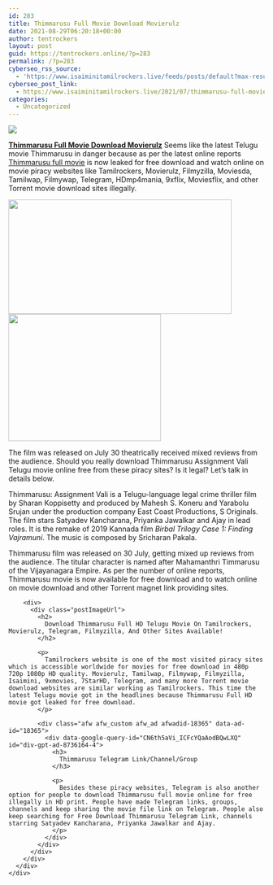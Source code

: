 ```yaml
---
id: 283
title: Thimmarusu Full Movie Download Movierulz
date: 2021-08-29T06:20:18+00:00
author: tentrockers
layout: post
guid: https://tentrockers.online/?p=283
permalink: /?p=283
cyberseo_rss_source:
  - 'https://www.isaiminitamilrockers.live/feeds/posts/default?max-results=150&start-index=1'
cyberseo_post_link:
  - https://www.isaiminitamilrockers.live/2021/07/thimmarusu-full-movie-download-movierulz.html
categories:
  - Uncategorized
---
```

<div class="media_block">
  <img src="https://1.bp.blogspot.com/-ARrUoKJenkY/YQQjmizrzuI/AAAAAAAABF0/uVZYP1CeDEUXeznRTZq32El52uoKYiiXgCLcBGAsYHQ/s72-w439-h225-c/Thimmarusu-m-1.jpg" class="media_thumbnail" />
</div>

<meta content="Thimmarusu Full Movie Download Movierulz Seems like the latest Telugu movie Thimmarusu in danger because as per the latest online reports T..." name="twitter:description" />

  


<center>
</center>

[**Thimmarusu Full Movie Download Movierulz**](https://www.tamilrockerz.online/thimmarusu-full-movie-download-movierulz/) Seems like the latest Telugu movie Thimmarusu in danger because as per the latest online reports [Thimmarusu full movie](https://techsambavangal.in/thimmarusu-telegu-movie-2021/) is now leaked for free download and watch online on movie piracy websites like Tamilrockers, Movierulz, Filmyzilla, Moviesda, Tamilwap, Filmywap, Telegram, HDmp4mania, 9xflix, Moviesflix, and other Torrent movie download sites illegally.

<div class="separator">
  <a href="https://1.bp.blogspot.com/-ARrUoKJenkY/YQQjmizrzuI/AAAAAAAABF0/uVZYP1CeDEUXeznRTZq32El52uoKYiiXgCLcBGAsYHQ/s600/Thimmarusu-m-1.jpg"><img loading="lazy" border="0" data-original-height="336" data-original-width="600" height="225" src="https://1.bp.blogspot.com/-ARrUoKJenkY/YQQjmizrzuI/AAAAAAAABF0/uVZYP1CeDEUXeznRTZq32El52uoKYiiXgCLcBGAsYHQ/w439-h225/Thimmarusu-m-1.jpg" width="439" /></a>
</div>



<div class="separator">
  <a href="https://www.tamilrockerz.online/thimmarusu-full-movie-download-movierulz/"><img loading="lazy" border="0" data-original-height="250" data-original-width="300" height="250" src="https://1.bp.blogspot.com/-nfbzYVobUik/YMlpOerzdgI/AAAAAAAAA3Y/aAupsOUs_WMY6Lv7R1OtZhI6OqaRh-YAwCPcBGAYYCw/s0/e854879156f0849f3d27a89db88ed039.png" width="300" /></a>
</div>

The film was released on July 30 theatrically received mixed reviews from the audience. Should you really download Thimmarusu Assignment Vali Telugu movie online free from these piracy sites? Is it legal? Let&#8217;s talk in details below.

Thimmarusu: Assignment Vali is a Telugu-language legal crime thriller film by Sharan Koppisetty and produced by Mahesh S. Koneru and Yarabolu Srujan under the production company East Coast Productions, S Originals. The film stars Satyadev Kancharana, Priyanka Jawalkar and Ajay in lead roles. It is the remake of 2019 Kannada film&nbsp;_Birbal Trilogy Case 1: Finding Vajramuni_. The music is composed by Sricharan Pakala.

<div class="imdb_container">
  <div class="imdb_dark">
    <div class="imdb_left">
      <div class="poster_parent">
        <p>
          Thimmarusu film was released on 30 July, getting mixed up reviews from the audience. The titular character is named after Mahamanthri Timmarusu of the Vijayanagara Empire. As per the number of online reports, Thimmarusu movie is now available for free download and to watch online on movie download and other Torrent magnet link providing sites.
        </p>
        
        <div>
          <div class="postImageUrl">
            <h2>
              Download Thimmarusu Full HD Telugu Movie On Tamilrockers, Movierulz, Telegram, Filmyzilla, And Other Sites Available!
            </h2>
            
            <p>
              Tamilrockers website is one of the most visited piracy sites which is accessible worldwide for movies for free download in 480p 720p 1080p HD quality. Movierulz, Tamilwap, Filmywap, Filmyzilla, Isaimini, 9xmovies, 7StarHD, Telegram, and many more Torrent movie download websites are similar working as Tamilrockers. This time the latest Telugu movie got in the headlines because Thimmarusu Full HD movie got leaked for free download.
            </p>
            
            <div class="afw afw_custom afw_ad afwadid-18365" data-ad-id="18365">
              <div data-google-query-id="CN6th5aVi_ICFcYQaAodBQwLXQ" id="div-gpt-ad-8736164-4">
                <h3>
                  Thimmarusu Telegram Link/Channel/Group
                </h3>
                
                <p>
                  Besides these piracy websites, Telegram is also another option for people to download Thimmarusu full movie online for free illegally in HD print. People have made Telegram links, groups, channels and keep sharing the movie file link on Telegram. People also keep searching for Free Download Thimmarusu Telegram Link, channels starring Satyadev Kancharana, Priyanka Jawalkar and Ajay.
                </p>
              </div>
            </div>
          </div>
        </div>
      </div>
    </div>
  </div>
</div>

<center>
</center>